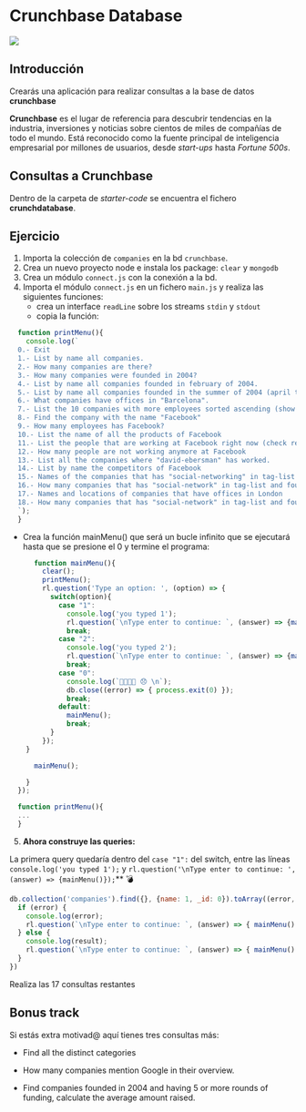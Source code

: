 # Crunchbase Database

![](https://i.imgur.com/FqGd9jz.jpg)

## Introducción

Crearás una aplicación para realizar consultas a la base de datos __crunchbase__

__Crunchbase__ es el lugar de referencia para descubrir tendencias en la industria, inversiones y noticias sobre cientos de miles de compañías de todo el mundo. Está reconocido como la fuente principal de inteligencia empresarial por millones de usuarios, desde _start-ups_ hasta _Fortune 500s_.

## Consultas a Crunchbase

Dentro de la carpeta de _starter-code_ se encuentra el fichero __crunchdatabase__.

## Ejercicio

1. Importa la colección de `companies` en la bd `crunchbase`.
2. Crea un nuevo proyecto node e instala los package: `clear` y `mongodb`
3. Crea un módulo `connect.js` con la conexión a la bd.
4. Importa el módulo `connect.js` en un fichero `main.js` y realiza las siguientes funciones:
   - crea un interface `readLine` sobre los streams `stdin` y `stdout`
   - copia la función:

```javascript
  function printMenu(){
    console.log(`
  0.- Exit
  1.- List by name all companies.
  2.- How many companies are there?
  3.- How many companies were founded in 2004?
  4.- List by name all companies founded in february of 2004.
  5.- List by name all companies founded in the summer of 2004 (april to june) sorted by date.
  6.- What companies have offices in "Barcelona".
  7.- List the 10 companies with more employees sorted ascending (show name and employees).
  8.- Find the company with the name "Facebook"
  9.- How many employees has Facebook?
  10.- List the name of all the products of Facebook
  11.- List the people that are working at Facebook right now (check relationships field)
  12.- How many people are not working anymore at Facebook
  13.- List all the companies where "david-ebersman" has worked.
  14.- List by name the competitors of Facebook
  15.- Names of the companies that has "social-networking" in tag-list (be aware that the value of field is a string check regex operators)
  16.- How many companies that has "social-network" in tag-list and founded between 2002 and 2016 inclusive
  17.- Names and locations of companies that have offices in London
  18.- How many companies that has "social-network" in tag-list and founded between 2002 and 2016 inclusive and has offices in New York
  `);
  }
```

  - Crea la función mainMenu() que será un bucle infinito que se ejecutará hasta que se presione el 0 y termine el programa:

```javascript
      function mainMenu(){
        clear();
        printMenu();
        rl.question('Type an option: ', (option) => {
          switch(option){
            case "1":
              console.log('you typed 1');
              rl.question(`\nType enter to continue: `, (answer) => {mainMenu()});
              break;
            case "2":
              console.log('you typed 2');
              rl.question(`\nType enter to continue: `, (answer) => {mainMenu()});
              break;
            case "0":
              console.log(`👋👋👋👋 😞 \n`);
              db.close((error) => { process.exit(0) });
              break;
            default:
              mainMenu();
              break;
          }
        });
    }

      mainMenu();

    }
  });

  function printMenu(){
  ...
  }
  ```

5. __Ahora construye las queries:__

La primera query quedaría dentro del `case "1":` del switch, entre las líneas `console.log('you typed 1');` y `rl.question('\nType enter to continue: ', (answer) => {mainMenu()});`** 💣


```javascript
db.collection('companies').find({}, {name: 1, _id: 0}).toArray((error, result) => {
  if (error) {
    console.log(error);
    rl.question(`\nType enter to continue: `, (answer) => { mainMenu() });
  } else {
    console.log(result);
    rl.question(`\nType enter to continue: `, (answer) => { mainMenu() });
  }
})
```

Realiza las 17 consultas restantes

## Bonus track

Si estás extra motivad@ aquí tienes tres consultas más:

- Find all the distinct categories

- How many companies mention Google in their overview.

- Find companies founded in 2004 and having 5 or more rounds of funding, calculate the average amount raised.

